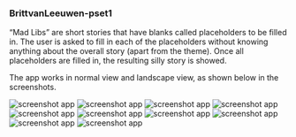 ### BrittvanLeeuwen-pset1

“Mad Libs” are short stories that have blanks called placeholders to be filled in.
The user is asked to fill in each of the placeholders without knowing anything about the overall story (apart from the theme).
Once all placeholders are filled in, the resulting silly story is showed.


The app works in normal view and landscape view, as shown below in the screenshots.

![screenshot app](doc/screenshot1.jpeg)
![screenshot app](doc/screenshot2.jpeg)
![screenshot app](doc/screenshot3.jpeg)
![screenshot app](doc/screenshot4.jpeg)
![screenshot app](doc/screenshot5.jpeg)
![screenshot app](doc/screenshot6.jpeg)
![screenshot app](doc/screenshot7.jpeg)
![screenshot app](doc/screenshot8.jpeg)
![screenshot app](doc/screenshot9.jpeg)
![screenshot app](doc/screenshot10.jpeg)


